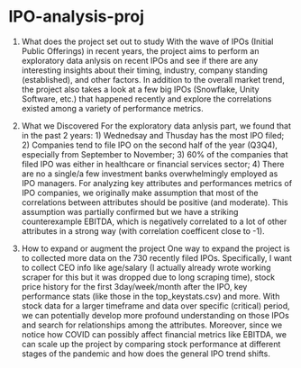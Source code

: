# IPO-analysis-proj


1. What does the project set out to study
With the wave of IPOs (Initial Public Offerings) in recent years, the project aims to perform an exploratory data anlysis on recent IPOs and see if there are any interesting insights about their timing, industry, company standing (established), and other factors. In addition to the overall market trend, the project also takes a look at a few big IPOs (Snowflake, Unity Software, etc.) that happened recently and explore the correlations existed among a variety of performance metrics.

2. What we Discovered
For the exploratory data anlysis part, we found that in the past 2 years: 1) Wednedsay and Thusday has the most IPO filed; 2) Companies tend to file IPO on the second half of the year (Q3Q4), especially from September to November; 3) 60% of the companies that filed IPO was either in healthcare or financial services sector; 4) There are no a single/a few investment banks overwhelmingly employed as IPO managers.
For analyzing key attributes and performances metrics of IPO companies, we originally make assumption that most of the correlations between attributes should be positive (and moderate). This assumption was partially confirmed but we have a striking counterexample EBITDA, which is negatively correlated to a lot of other attributes in a strong way (with correlation coefficent close to -1).

3. How to expand or augment the project
One way to expand the project is to collected more data on the 730 recently filed IPOs. Specifically, I want to collect CEO info like age/salary (I actually already wrote working scraper for this but it was dropped due to long scraping time), stock price history for the first 3day/week/month after the IPO, key performance stats (like those in the top_keystats.csv) and more. With stock data for a larger timeframe and data over specific (critical) period, we can potentially develop more profound understanding on those IPOs and search for relationships among the attributes.
Moreover, since we notice how COVID can possibly affect financial metrics like EBITDA, we can scale up the project by comparing stock performance at different stages of the pandemic and how does the general IPO trend shifts.

